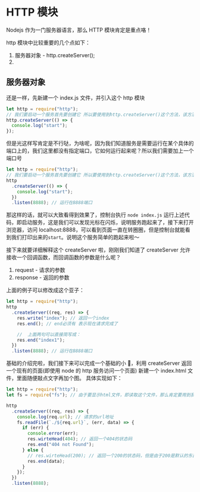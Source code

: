 # HTTP 模块

Nodejs 作为一门服务器语言，那么 HTTP 模块肯定是重点咯！

http 模块中比较重要的几个点如下：

1. 服务器对象 - http.createServer();
2.

## 服务器对象

还是一样，先新建一个 index.js 文件，并引入这个 http 模块

```js
let http = require("http");
// 我们要启动一个服务首先要创建它 所以要使用到http.createServer()这个方法，该方法允许接受一个回调函数
http.createServer(() => {
  console.log("start");
});
```

但是光这样写肯定是不行哒，为啥呢，因为我们知道服务是需要运行在某个具体的端口上的，我们这里都没有指定端口，它如何运行起来呢？所以我们需要加上一个端口号

```js
let http = require("http");
// 我们要启动一个服务首先要创建它 所以要使用到http.createServer()这个方法，该方法允许接受一个回调函数
http
  .createServer(() => {
    console.log("start");
  })
  .listen(8888); // 运行在8888端口
```

那这样的话，就可以大致看得到效果了，控制台执行 `node index.js` 运行上述代码，即启动服务，这是我们可以发现光标在闪烁，说明服务跑起来了，接下来打开浏览器，访问 localhost:8888，可以看到页面一直在转圈圈，但是控制台就能看到我们打印出来的`start`。说明这个服务简单的跑起来啦～

接下来就要详细解释这个 createServer 啦，刚刚我们知道了 createServer 允许接收一个回调函数，而回调函数的参数是什么呢？

1. request - 请求的参数
2. response - 返回的参数

上面的例子可以修改成这个亚子：

```js
let http = require("http");
http
  .createServer((req, res) => {
    res.write("index"); // 返回一个index
    res.end(); // end必须有 表示现在请求完成了

    //  上面两句可以直接简写成：
    res.end("index1");
  })
  .listen(8888); // 运行在8888端口
```

基础的介绍完啦，我们接下来可以完成一个基础的小 🌰，利用 createServer 返回一个现有的页面(即使用 node 的 http 服务访问一个页面)
新建一个 index.html 文件，里面随便敲点文字再加个图。
具体实现如下：

```js
let http = require("http");
let fs = require("fs"); // 由于要显示html文件，即读取这个文件，那么肯定要用到我们之前学到的fs模块啦

http
  .createServer((req, res) => {
    console.log(req.url); // 请求的url地址
    fs.readFile(`./${req.url}`, (err, data) => {
      if (err) {
        console.error(err);
        res.wirteHead(404); // 返回一个404的状态码
        res.end("404 not Found");
      } else {
        // res.wirteHead(200); // 返回一个200的状态码，但是由于200是默认的东西，所以可写可不写。
        res.end(data);
      }
    });
  })
  .listen(8888);
```
